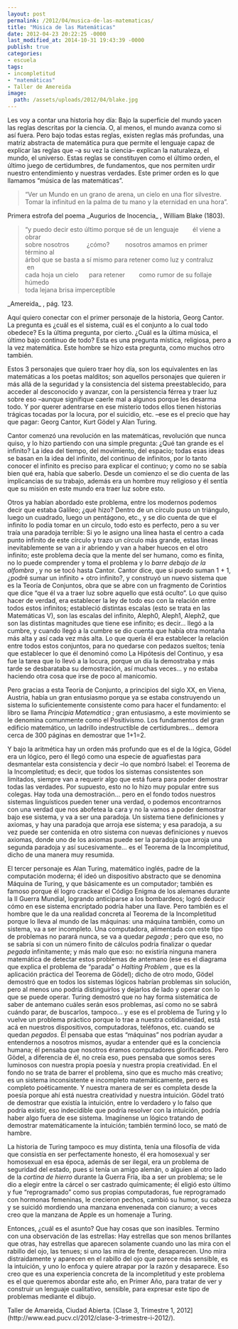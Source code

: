 ```yaml
---
layout: post
permalink: /2012/04/musica-de-las-matematicas/
title: "Música de las Matemáticas"
date: 2012-04-23 20:22:25 -0000
last_modified_at: 2014-10-31 19:43:39 -0000
publish: true
categories:
- escuela
tags:
- incompletitud
- "matemáticas"
- Taller de Amereida
image: 
  path: /assets/uploads/2012/04/blake.jpg
---
```

Les voy a contar una historia hoy día: Bajo la superficie del mundo yacen las reglas descritas por la ciencia. O, al menos, el mundo avanza como si así fuera. Pero bajo todas estas reglas, existen reglas más profundas, una matriz abstracta de matemática pura que permite el lenguaje capaz de explicar las reglas que –a su vez la ciencia– explican la naturaleza, el mundo, el universo. Estas reglas se constituyen como el último orden, el último juego de certidumbres, de fundamentos, que nos permiten urdir nuestro entendimiento y nuestras verdades. Este primer orden es lo que llamamos “música de las matemáticas”.

> “Ver un Mundo en un grano de arena, un cielo en una flor silvestre. Tomar la infinitud en la palma de tu mano y la eternidad en una hora”.  

<p class='caption right'>Primera estrofa del poema _Augurios de Inocencia_ , William Blake (1803).</p>

>   “y puedo decir esto último porque sé de un lenguaje        él viene a obrar  
>    sobre nosotros          ¿cómo?         nosotros amamos en primer término al  
>    árbol que se basta a sí mismo para retener como luz y contraluz          en  
>    cada hoja un cielo      para retener        como rumor de su follaje húmedo  
>    toda lejana brisa imperceptible
>

<p class='caption right'>_Amereida_ , pág. 123.</p>

Aquí quiero conectar con el primer personaje de la historia, Georg Cantor. La pregunta es ¿cuál es el sistema, cuál es el conjunto a lo cual todo obedece? Es la última pregunta, por cierto. ¿Cuál es la última música, el último bajo continuo de todo? Esta es una pregunta mística, religiosa, pero a la vez matemática. Este hombre se hizo esta pregunta, como muchos otro también.

Estos 3 personajes que quiero traer hoy día, son los equivalentes en las matemáticas a los poetas malditos; son aquellos personajes que quieren ir más allá de la seguridad y la consistencia del sistema preestablecido, para acceder al desconocido y avanzar, con la persistencia férrea y traer luz sobre eso –aunque signifique caerle mal a algunos porque les desarma todo. Y por querer adentrarse en ese misterio todos ellos tienen historias trágicas tocadas por la locura, por el suicidio, etc. –ese es el precio que hay que pagar: Georg Cantor, Kurt Gödel y Alan Turing.

Cantor comenzó una revolución en las matemáticas, revolución que nunca quiso, y lo hizo partiendo con una simple pregunta: ¿Qué tan grande es el infinito? La idea del tiempo, del movimiento, del espacio; todas esas ideas se basan en la idea del infinito, del continuo de infinitos, por lo tanto conocer el infinito es preciso para explicar el continuo; y como no se sabía bien qué era, había que saberlo. Desde un comienzo el se dio cuenta de las implicancias de su trabajo, además era un hombre muy religioso y él sentía que su misión en este mundo era traer luz sobre esto.

Otros ya habían abordado este problema, entre los modernos podemos decir que estaba Galileo; ¿qué hizo? Dentro de un círculo puso un triángulo, luego un cuadrado, luego un pentágono, etc., y se dio cuenta de que el infinito lo podía tomar en un círculo, todo esto es perfecto, pero a su ver traía una paradoja terrible: Si yo le asigno una línea hasta el centro a cada punto infinito de este círculo y trazo un círculo más grande, estas líneas inevitablemente se van a ir abriendo y van a haber huecos en el otro infinito; este problema decía que la mente del ser humano, como es finita, no lo puede comprender y toma el problema y lo _barre debajo de la alfombra_ , y no se tocó hasta Cantor. Cantor dice, que si puedo suman 1 + 1, ¿podré sumar un infinito + otro infinito?, y construyó un nuevo sistema que es la Teoría de Conjuntos, obra que se abre con un fragmento de Corintios que dice “que él va a traer luz sobre aquello que está oculto”. Lo que quiso hacer de verdad, era establecer la ley de todo eso con la relación entre todos estos infinitos; estableció distintas escalas (esto se trata en las Matemáticas V), son las escalas del infinito, Aleph0, Aleph1, Aleph2, que son las distintas magnitudes que tiene ese infinito; es decir… llegó a la cumbre, y cuando llegó a la cumbre se dio cuenta que había otra montaña más alta y así cada vez más alta. Lo que quería él era establecer la relación entre todos estos conjuntos, para no quedarse con pedazos sueltos; tenía que establecer lo que él denominó como La Hipótesis del Continuo, y esa fue la tarea que lo llevó a la locura, porque un día la demostraba y más tarde se desbarataba su demostración, así muchas veces… y no estaba haciendo otra cosa que irse de poco al manicomio.

Pero gracias a esta Teoría de Conjunto, a principios del siglo XX, en Viena, Austria, había un gran entusiasmo porque ya se estaba construyendo un sistema lo suficientemente consistente como para hacer el fundamento: el libro se llama  _Principia Matemática_ ; gran entusiasmo, a este movimiento se le denomina comunmente como el Positivismo. Los fundamentos del gran edificio matemático, un ladrillo indestructible de certidumbres… demora cerca de 300 páginas en demostrar que 1+1=2.

Y bajo la aritmética hay un orden más profundo que es el de la lógica, Gödel era un lógico, pero él llegó como una especie de aguafiestas para desmantelar esta consistencia y decir –lo que nombró Isabel: el Teorema de la Incompletitud; es decir, que todos los sistemas consistentes son limitados, siempre van a requerir algo que está fuera para poder demostrar todas las verdades. Por supuesto, esto no lo hizo muy popular entre sus colegas. Hay toda una demostración… pero en el fondo todos nuestros sistemas linguísticos pueden tener una verdad, o podemos encontrarnos con una verdad que nos abofetea la cara y no la vamos a poder demostrar bajo ese sistema, y va a ser una paradoja. Un sistema tiene definiciones y axiomas, y hay una paradoja que arroja ese sistema; y esa paradoja, a su vez puede ser contenida en otro sistema con nuevas definiciones y nuevos axiomas, donde uno de los axiomas puede ser la paradoja que arroja una segunda paradoja y así sucesivamente… es el Teorema de la Incompletitud, dicho de una manera muy resumida.

El tercer personaje es Alan Turing, matemático inglés, padre de la computación moderna; él ideó un dispositivo abstracto que se denomina Máquina de Turing, y que básicamente es un computador; también es famoso porque él logro crackear el Código Enigma de los alemanes durante la II Guerra Mundial, logrando anticiparse a los bombardeos; logró deducir cómo en ese sistema encriptado podría haber una llave. Pero también es el hombre que le da una realidad concreta al Teorema de la Incompletitud porque lo lleva al mundo de las máquinas: una máquina también, como un sistema, va a ser incompleto. Una computadora, alimentada con este tipo de problemas no parará nunca, se va a quedar _pegada_ ; pero que eso, no se sabría si con un número finito de cálculos podría finalizar o quedar _pegada_ infinitamente; y más malo que eso: no existiría ninguna manera matemática de detectar estos problemas de antemano (ese es el diagrama que explica el problema de “parada” o _Halting Problem_ , que es la aplicación práctica del Teorema de Gödel); dicho de otro modo, Gödel demostró que en todos los sistemas lógicos habrían problemas sin solución, pero al menos uno podría distinguirlos y dejarlos de lado y operar con lo que se puede operar. Turing demostró que no hay forma sistemática de saber de antemano cuáles serán esos problemas, así como no se sabrá cuándo parar, de buscarlos, tampoco… y ese es el problema de Turing y lo vuelve un problema práctico porque lo trae a nuestra cotidianeidad, está acá en nuestros dispositivos, computadoras, teléfonos, etc. cuando se quedan _pegados_. Él pensaba que estas “máquinas” nos podrían ayudar a entendernos a nosotros mismos, ayudar a entender qué es la conciencia humana; él pensaba que nosotros éramos computadores glorificados. Pero Gödel, a diferencia de él, no creía eso, pues pensaba que somos seres luminosos con nuestra propia poesía y nuestra propia creatividad. En el fondo no se trata de barrer el problema, sino que es mucho más creativo; es un sistema inconsistente e incompleto matemáticamente, pero es completo poéticamente. Y nuestra manera de ser es completa desde la poesía porque ahí está nuestra creatividad y nuestra intuición. Gödel trató de demostrar que existía la intuición, entre lo verdadero y lo falso que podría existir, eso indecidible que podría resolver con la intuición, podría haber algo fuera de ese sistema. Imagínense un lógico tratando de demostrar matemáticamente la intuición; también terminó loco, se mató de hambre.

La historia de Turing tampoco es muy distinta, tenía una filosofía de vida que consistía en ser perfectamente honesto, él era homosexual y ser homosexual en esa época, además de ser ilegal, era un problema de seguridad del estado, pues si tenía un amigo alemán, o alguien al otro lado de la _cortina de hierro_ durante la Guerra Fría, iba a ser un problema; se le dio a elegir entre la cárcel o ser castrado químicamente; él eligió esto último y fue “reprogramado” como sus propias computadoras, fue reprogramado con hormonas femeninas, le crecieron pechos, cambió su humor, su cabeza y se suicidó mordiendo una manzana envenenada con cianuro; a veces creo que la manzana de Apple es un homenaje a Turing.

Entonces, ¿cuál es el asunto? Que hay cosas que son inasibles. Termino con una observación de las estrellas: Hay estrellas que son menos brillantes que otras, hay estrellas que aparecen solamente cuando uno las mira con el rabillo del ojo, las tenues; si uno las mira de frente, desaparecen. Uno mira distraidamente y aparecen en el rabillo del ojo que parece más sensible, es la intuición, y uno lo enfoca y quiere atrapar por la razón y desaparece. Eso creo que es una experiencia concreta de la incompletitud y este problema es el que queremos abordar este año, en Primer Año, para tratar de ver y construir un lenguaje cualitativo, sensible, para expresar este tipo de problemas mediante el dibujo.

<p class='caption right'>Taller de Amareida, Ciudad Abierta. [Clase 3, Trimestre 1, 2012](http://www.ead.pucv.cl/2012/clase-3-trimestre-i-2012/).<p>
